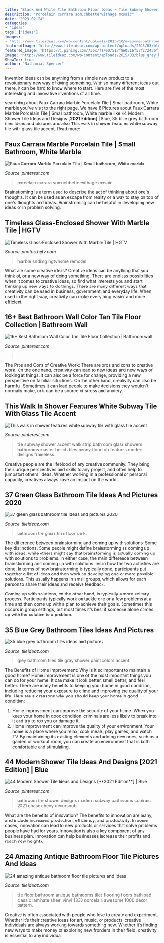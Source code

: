 ```yaml
---
title: "Black And White Tile Bathroom Floor Ideas ~ Tile Subway Shower Accent Walk Strip Bathroom Glass Showers Bathrooms Master Bench Tiles Penny Floor Tub Features Modern Designs Frameless"
description: "Porcelain carrara somuchbetterwithage mosaic"
date: "2023-02-28"
categories:
- "ideas"
tags: ["ideas"]
images:
- "http://www.tileideaz.com/wp-content/uploads/2015/10/awesome-bathroom-tile-floor-4-bathroom-floor-tile-1000-x-1333.jpg"
featuredImage: "http://www.tileideaz.com/wp-content/uploads/2015/03/blue_grey_bathroom_tiles_14.jpg"
featured_image: "https://i.pinimg.com/736x/f8/e0/51/f8e0516f57f272436f7982b7230e6af6.jpg"
image: "http://www.tileideaz.com/wp-content/uploads/2015/03/blue_grey_bathroom_tiles_14.jpg"
ShowToc: true
author: "Nathanial Spencer"
---
```



Invention ideas can be anything from a simple new product to a revolutionary new way of doing something. With so many different ideas out there, it can be hard to know where to start. Here are five of the most interesting and innovative inventions of all time.

	

		
searching about Faux Carrara Marble Porcelain Tile | Small bathroom, White marble you've visit to the right page. We have 8 Pictures about Faux Carrara Marble Porcelain Tile | Small bathroom, White marble like 44 Modern Shower Tile Ideas and Designs [**2021 Edition**] | Blue, 35 blue grey bathroom tiles ideas and pictures and also This walk in shower features white subway tile with glass tile accent. Read more:
		
    
## Faux Carrara Marble Porcelain Tile | Small Bathroom, White Marble

<img loading=lazy src="https://i.pinimg.com/736x/f8/e0/51/f8e0516f57f272436f7982b7230e6af6.jpg" onerror="this.onerror=null;this.src='https://tse4.mm.bing.net/th?id=OIP.CNaWiL7PEpg--hCXSP0lawHaLH&amp;pid=15.1';" alt="Faux Carrara Marble Porcelain Tile | Small bathroom, White marble">

_Source: pinterest.com_

>porcelain carrara somuchbetterwithage mosaic. 

	

Brainstroming is a term used to describe the act of thinking about one's thoughts. It can be used as an escape from reality or a way to stay on top of one's thoughts and ideas. Brainstroming can be helpful in developing new ideas or in problem solving.

    
## Timeless Glass-Enclosed Shower With Marble Tile | HGTV

<img loading=lazy src="https://hgtvhome.sndimg.com/content/dam/images/hgtv/fullset/2014/11/6/2/Kerrie-Kelly_Natural-Reclaimed-Essentials-bathroom-shower.jpg.rend.hgtvcom.616.924.suffix/1415312402238.jpeg" onerror="this.onerror=null;this.src='https://tse3.mm.bing.net/th?id=OIP.YEuUKHuijYeiYaDbdvPPsQHaLH&amp;pid=15.1';" alt="Timeless Glass-Enclosed Shower With Marble Tile | HGTV">

_Source: photos.hgtv.com_

>marble sndimg hgtvhome remodel. 

	

What are some creative ideas?
Creative ideas can be anything that you think of, or a new way of doing something. There are endless possibilities when it comes to creative ideas, so find what interests you and start thinking up new ways to do things. There are many different ways that creativity can be used in business, government, and everyday life. When used in the right way, creativity can make everything easier and more efficient.

    
## 16+ Best Bathroom Wall Color Tan Tile Floor Collection | Bathroom Wall

<img loading=lazy src="https://i.pinimg.com/736x/cb/6d/bd/cb6dbd7a23abce132c3e21d42051b8b4.jpg" onerror="this.onerror=null;this.src='https://tse1.mm.bing.net/th?id=OIP.O0iacDxxQQTMVcGz3x1oRAHaLH&amp;pid=15.1';" alt="16+ Best Bathroom Wall Color Tan Tile Floor Collection | Bathroom wall">

_Source: pinterest.com_

>. 

	

The Pros and Cons of Creative Work:
There are pros and cons to creative work. On the one hand, creativity can lead to new ideas and new ways of looking at things. It can also be a force for change, providing a new perspective on familiar situations. On the other hand, creativity can also be harmful. Sometimes it can lead people to make decisions they wouldn't normally make, or it can be a source of stress and anxiety.

    
## This Walk In Shower Features White Subway Tile With Glass Tile Accent

<img loading=lazy src="https://i.pinimg.com/736x/70/ce/4f/70ce4fd94d6a3d825bba83da701a78eb.jpg" onerror="this.onerror=null;this.src='https://tse3.mm.bing.net/th?id=OIP.i3E4FsM_F08Qxn-UycxQuAHaJ3&amp;pid=15.1';" alt="This walk in shower features white subway tile with glass tile accent">

_Source: pinterest.com_

>tile subway shower accent walk strip bathroom glass showers bathrooms master bench tiles penny floor tub features modern designs frameless. 

	

Creative people are the lifeblood of any creative community. They bring their unique perspectives and skills to any project, and often help to jumpstart others' ideas. Whether working in a professional or personal capacity, creatives always have an impact on the world.

    
## 37 Green Glass Bathroom Tile Ideas And Pictures 2020

<img loading=lazy src="https://www.tileideaz.com/wp-content/uploads/2015/03/green_glass_bathroom_tile_24.jpg" onerror="this.onerror=null;this.src='https://tse1.mm.bing.net/th?id=OIP.pCd-4MzUsW4DEzuCZuth7gHaLH&amp;pid=15.1';" alt="37 green glass bathroom tile ideas and pictures 2020">

_Source: tileideaz.com_

>bathroom tile glass tiles floor dark. 

	

The difference between brainstorming and coming up with solutions: Some key distinctions.
Some people might define brainstorming as coming up with ideas, while others might say that brainstorming is actually coming up with solutions to problems. In either case, the main difference between brainstorming and coming up with solutions lies in how the two activities are done.
In terms of how brainstorming is typically done, participants put together a list of ideas and then work on developing one or more possible solutions. This usually happens in small groups, which allows for each person to share their ideas and receive feedback.

Coming up with solutions, on the other hand, is typically a more solitary process. Participants typically work on tackle one or a few problems at a time and then come up with a plan to achieve their goals. Sometimes this occurs in group settings, but most times it’s best if someone alone comes up with the solution to a problem.

    
## 35 Blue Grey Bathroom Tiles Ideas And Pictures

<img loading=lazy src="http://www.tileideaz.com/wp-content/uploads/2015/03/blue_grey_bathroom_tiles_14.jpg" onerror="this.onerror=null;this.src='https://tse3.mm.bing.net/th?id=OIP._SaUHpIoue99PWyKq9yDPAHaLH&amp;pid=15.1';" alt="35 blue grey bathroom tiles ideas and pictures">

_Source: tileideaz.com_

>grey bathroom tiles tile gray shower paint colors accent. 

	

The Benefits of Home Improvement: Why is it so important to maintain a good home?
Home improvement is one of the most important things you can do for your home. It can make it look better, smell better, and feel better. There are many benefits to keeping your home in good condition, including reducing your exposure to crime and improving the quality of your life. Here are six reasons why you should keep your home in good condition: 
1. Home improvement can improve the security of your home. When you keep your home in good condition, criminals are less likely to break into it and try to rob you or damage it. 
2. Home improvement can improve the quality of your environment. Your home is a place where you relax, cook meals, play games, and watch TV. By maintaining its existing elements and adding new ones, such as a garden or workout room, you can create an environment that is both comfortable and stimulating. 

    
## 44 Modern Shower Tile Ideas And Designs [**2021 Edition**] | Blue

<img loading=lazy src="https://i.pinimg.com/736x/96/40/a2/9640a2ad3809fd82f9096b577dc4bd68.jpg" onerror="this.onerror=null;this.src='https://tse4.mm.bing.net/th?id=OIP.H-Kty0Ardx7kjAQLhL-pCAHaLH&amp;pid=15.1';" alt="44 Modern Shower Tile Ideas and Designs [**2021 Edition**] | Blue">

_Source: pinterest.com_

>bathroom tile shower designs modern subway bathrooms contrast 2021 chase chevy decorsnob. 

	

What are the benefits of innovation?
The benefits to innovation are many, and include increased production, efficiency, and productivity. In some cases, innovation can lead to new products or services that solve problems people have had for years. Innovation is also a key component of any business plan. Innovation can help businesses increase their profits and reach new heights.

    
## 24 Amazing Antique Bathroom Floor Tile Pictures And Ideas

<img loading=lazy src="http://www.tileideaz.com/wp-content/uploads/2015/10/awesome-bathroom-tile-floor-4-bathroom-floor-tile-1000-x-1333.jpg" onerror="this.onerror=null;this.src='https://tse2.mm.bing.net/th?id=OIP.oVBkxCUfmOwK7n3V1V5j7gHaJ3&amp;pid=15.1';" alt="24 amazing antique bathroom floor tile pictures and ideas">

_Source: tileideaz.com_

>tile floor bathroom antique bathrooms tiles flooring floors bath bad classic laminate sheet vinyl 1333 porcelain awesome 1000 decor pattern. 

	

Creative is often associated with people who love to create and experiment. Whether it’s their creative ideas for art, music, or products, creative individuals are always working towards something new. Whether it’s finding new ways to make money or exploring new frontiers in their field, creativity is essential to any individual.

